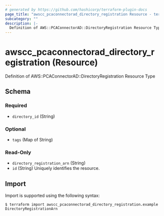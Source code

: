 ```yaml
---
# generated by https://github.com/hashicorp/terraform-plugin-docs
page_title: "awscc_pcaconnectorad_directory_registration Resource - terraform-provider-awscc"
subcategory: ""
description: |-
  Definition of AWS::PCAConnectorAD::DirectoryRegistration Resource Type
---
```


# awscc_pcaconnectorad_directory_registration (Resource)

Definition of AWS::PCAConnectorAD::DirectoryRegistration Resource Type



<!-- schema generated by tfplugindocs -->
## Schema

### Required

- `directory_id` (String)

### Optional

- `tags` (Map of String)

### Read-Only

- `directory_registration_arn` (String)
- `id` (String) Uniquely identifies the resource.

## Import

Import is supported using the following syntax:

```shell
$ terraform import awscc_pcaconnectorad_directory_registration.example DirectoryRegistrationArn
```

